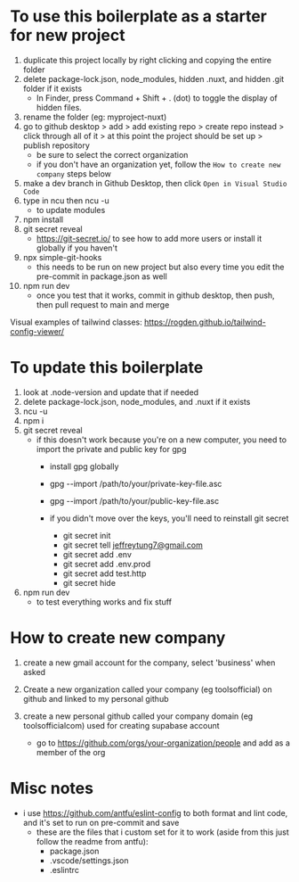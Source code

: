 # To use this boilerplate as a starter for new project

1. duplicate this project locally by right clicking and copying the entire folder
2. delete package-lock.json, node_modules, hidden .nuxt, and hidden .git folder if it exists
    - In Finder, press Command + Shift + . (dot) to toggle the display of hidden files.
3. rename the folder (eg: myproject-nuxt)
4. go to github desktop > add > add existing repo > create repo instead > click through all of it > at this point the project should be set up > publish repository
    - be sure to select the correct organization
    - if you don't have an organization yet, follow the `How to create new company` steps below
5. make a dev branch in Github Desktop, then click `Open in Visual Studio Code`
6. type in ncu then ncu -u
    - to update modules
7. npm install
8. git secret reveal
    - https://git-secret.io/ to see how to add more users or install it globally if you haven't
9. npx simple-git-hooks
    - this needs to be run on new project but also every time you edit the pre-commit in package.json as well
10. npm run dev
    - once you test that it works, commit in github desktop, then push, then pull request to main and merge

Visual examples of tailwind classes: https://rogden.github.io/tailwind-config-viewer/

# To update this boilerplate

1. look at .node-version and update that if needed
2. delete package-lock.json, node_modules, and .nuxt if it exists
3. ncu -u
4. npm i
5. git secret reveal 
    - if this doesn't work because you're on a new computer, you need to import the private and public key for gpg
        - install gpg globally
        - gpg --import /path/to/your/private-key-file.asc
        - gpg --import /path/to/your/public-key-file.asc

        - if you didn't move over the keys, you'll need to reinstall git secret
            - git secret init
            - git secret tell jeffreytung7@gmail.com
            - git secret add .env
            - git secret add .env.prod
            - git secret add test.http
            - git secret hide
6. npm run dev 
    - to test everything works and fix stuff

# How to create new company

1. create a new gmail account for the company, select 'business' when asked

2. Create a new organization called your company (eg toolsofficial) on github and linked to my personal github

3. create a new personal github called your company domain (eg toolsofficialcom) used for creating supabase account
    - go to https://github.com/orgs/your-organization/people and add as a member of the org

# Misc notes

- i use https://github.com/antfu/eslint-config to both format and lint code, and it's set to run on pre-commit and save
    - these are the files that i custom set for it to work (aside from this just follow the readme from antfu):
        - package.json
        - .vscode/settings.json
        - .eslintrc
